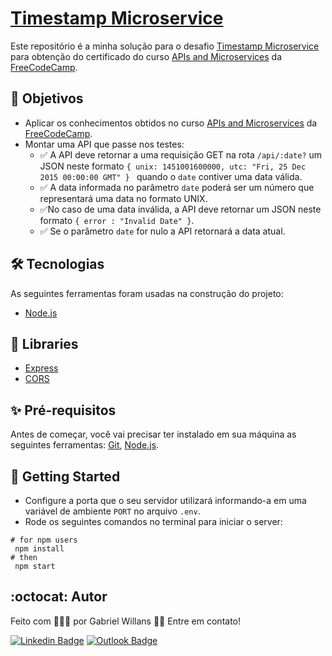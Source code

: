 # [Timestamp Microservice](https://www.freecodecamp.org/learn/apis-and-microservices/apis-and-microservices-projects/timestamp-microservice)

Este repositório é a minha solução para o desafio [Timestamp Microservice](https://www.freecodecamp.org/learn/apis-and-microservices/apis-and-microservices-projects/timestamp-microservice) para obtenção do certificado do curso  [APIs and Microservices](https://www.freecodecamp.org/learn/apis-and-microservices) da [FreeCodeCamp](https://www.freecodecamp.org).

## 🎌 Objetivos

- Aplicar os conhecimentos obtidos no curso [APIs and Microservices](https://www.freecodecamp.org/learn/apis-and-microservices) da [FreeCodeCamp](https://www.freecodecamp.org).
- Montar uma API que passe nos testes:
	- :white_check_mark: A API deve retornar a uma requisição GET na rota ```/api/:date?``` um JSON neste formato ```{ unix: 1451001600000, utc: "Fri, 25 Dec 2015 00:00:00 GMT" } ``` quando o ```date``` contiver uma data válida.
	- :white_check_mark: A data informada no parâmetro ```date```  poderá ser um número que representará uma data no formato UNIX. 
	- :white_check_mark:No caso de uma data inválida, a API deve retornar um JSON neste formato ```{ error : "Invalid Date" }```.
	- :white_check_mark: Se o parâmetro ```date``` for nulo a API retornará a data atual.

## 🛠 Tecnologias

As seguintes ferramentas foram usadas na construção do projeto:

- [Node.js](https://nodejs.org/)

## 📁 Libraries

- [Express](https://expressjs.com/)
- [CORS](https://www.npmjs.com/package/cors)

## ✨ Pré-requisitos

Antes de começar, você vai precisar ter instalado em sua máquina as seguintes ferramentas:
[Git](https://git-scm.com), [Node.js](https://nodejs.org/en/).

## 🚀 Getting Started

- Configure a porta que o seu servidor utilizará informando-a em uma variável de ambiente ```PORT``` no arquivo ```.env```.
- Rode os seguintes comandos no terminal para iniciar o server:

```
# for npm users
 npm install
# then 
 npm start
```
## :octocat: Autor

Feito com 👨🏻‍💻 por Gabriel Willans 👋🏽 Entre em contato!

[![Linkedin Badge](https://img.shields.io/badge/-Gabriel-blue?style=flat-square&logo=Linkedin&logoColor=white&link=https://www.linkedin.com/in/gabriel-willans-780754200/)](https://www.linkedin.com/in/gabriel-willans-780754200/) [![Outlook Badge](https://img.shields.io/badge/-g.willans@outlook.com-00a0ee?style=flat-square&logo=microsoftoutlook&logoColor=white&link=mailto:g.willans@outlook.com)](mailto:g.willans@outlook.com)


